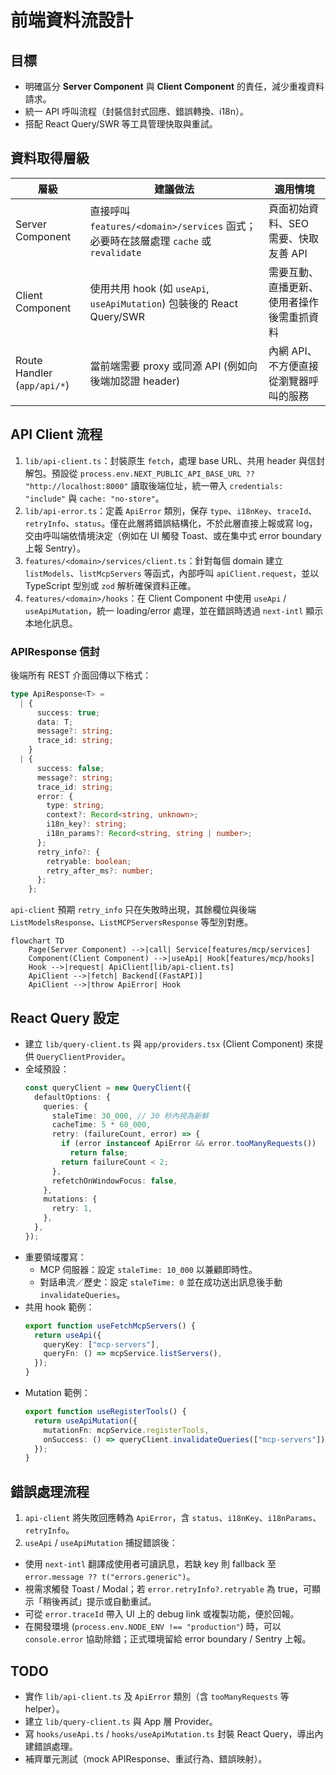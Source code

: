 # 前端資料流設計

## 目標

- 明確區分 **Server Component** 與 **Client Component** 的責任，減少重複資料請求。
- 統一 API 呼叫流程（封裝信封式回應、錯誤轉換、i18n）。
- 搭配 React Query/SWR 等工具管理快取與重試。

## 資料取得層級

| 層級                        | 建議做法                                                                             | 適用情境                                   |
| --------------------------- | ------------------------------------------------------------------------------------ | ------------------------------------------ |
| Server Component            | 直接呼叫 `features/<domain>/services` 函式；必要時在該層處理 `cache` 或 `revalidate` | 頁面初始資料、SEO 需要、快取友善 API       |
| Client Component            | 使用共用 hook (如 `useApi`, `useApiMutation`) 包裝後的 React Query/SWR               | 需要互動、直播更新、使用者操作後需重抓資料 |
| Route Handler (`app/api/*`) | 當前端需要 proxy 或同源 API (例如向後端加認證 header)                                | 內網 API、不方便直接從瀏覽器呼叫的服務     |

## API Client 流程

1. `lib/api-client.ts`：封裝原生 `fetch`，處理 base URL、共用 header 與信封解包。預設從 `process.env.NEXT_PUBLIC_API_BASE_URL ?? "http://localhost:8000"` 讀取後端位址，統一帶入 `credentials: "include"` 與 `cache: "no-store"`。
2. `lib/api-error.ts`：定義 `ApiError` 類別，保存 `type`、`i18nKey`、`traceId`、`retryInfo`、`status`。僅在此層將錯誤結構化，不於此層直接上報或寫 log，交由呼叫端依情境決定（例如在 UI 觸發 Toast、或在集中式 error boundary 上報 Sentry）。
3. `features/<domain>/services/client.ts`：針對每個 domain 建立 `listModels`、`listMcpServers` 等函式，內部呼叫 `apiClient.request`，並以 TypeScript 型別或 `zod` 解析確保資料正確。
4. `features/<domain>/hooks`：在 Client Component 中使用 `useApi` / `useApiMutation`，統一 loading/error 處理，並在錯誤時透過 `next-intl` 顯示本地化訊息。

### APIResponse 信封

後端所有 REST 介面回傳以下格式：

```ts
type ApiResponse<T> =
  | {
      success: true;
      data: T;
      message?: string;
      trace_id: string;
    }
  | {
      success: false;
      message?: string;
      trace_id: string;
      error: {
        type: string;
        context?: Record<string, unknown>;
        i18n_key?: string;
        i18n_params?: Record<string, string | number>;
      };
      retry_info?: {
        retryable: boolean;
        retry_after_ms?: number;
      };
    };
```

`api-client` 預期 `retry_info` 只在失敗時出現，其餘欄位與後端 `ListModelsResponse`、`ListMCPServersResponse` 等型別對應。

```mermaid
flowchart TD
    Page(Server Component) -->|call| Service[features/mcp/services]
    Component(Client Component) -->|useApi| Hook[features/mcp/hooks]
    Hook -->|request| ApiClient[lib/api-client.ts]
    ApiClient -->|fetch| Backend[(FastAPI)]
    ApiClient -->|throw ApiError| Hook
```

## React Query 設定

- 建立 `lib/query-client.ts` 與 `app/providers.tsx` (Client Component) 來提供 `QueryClientProvider`。
- 全域預設：
  ```ts
  const queryClient = new QueryClient({
    defaultOptions: {
      queries: {
        staleTime: 30_000, // 30 秒內視為新鮮
        cacheTime: 5 * 60_000,
        retry: (failureCount, error) => {
          if (error instanceof ApiError && error.tooManyRequests())
            return false;
          return failureCount < 2;
        },
        refetchOnWindowFocus: false,
      },
      mutations: {
        retry: 1,
      },
    },
  });
  ```
- 重要領域覆寫：
  - MCP 伺服器：設定 `staleTime: 10_000` 以兼顧即時性。
  - 對話串流／歷史：設定 `staleTime: 0` 並在成功送出訊息後手動 `invalidateQueries`。
- 共用 hook 範例：
  ```ts
  export function useFetchMcpServers() {
    return useApi({
      queryKey: ["mcp-servers"],
      queryFn: () => mcpService.listServers(),
    });
  }
  ```
- Mutation 範例：
  ```ts
  export function useRegisterTools() {
    return useApiMutation({
      mutationFn: mcpService.registerTools,
      onSuccess: () => queryClient.invalidateQueries(["mcp-servers"]),
    });
  }
  ```

## 錯誤處理流程

1. `api-client` 將失敗回應轉為 `ApiError`，含 `status`、`i18nKey`、`i18nParams`、`retryInfo`。
2. `useApi` / `useApiMutation` 捕捉錯誤後：

- 使用 `next-intl` 翻譯成使用者可讀訊息，若缺 key 則 fallback 至 `error.message ?? t("errors.generic")`。
- 視需求觸發 Toast / Modal；若 `error.retryInfo?.retryable` 為 true，可顯示「稍後再試」提示或自動重試。
- 可從 `error.traceId` 帶入 UI 上的 debug link 或複製功能，便於回報。
- 在開發環境 (`process.env.NODE_ENV !== "production"`) 時，可以 `console.error` 協助除錯；正式環境留給 error boundary / Sentry 上報。

## TODO

- 實作 `lib/api-client.ts` 及 `ApiError` 類別（含 `tooManyRequests` 等 helper）。
- 建立 `lib/query-client.ts` 與 App 層 Provider。
- 寫 `hooks/useApi.ts` / `hooks/useApiMutation.ts` 封裝 React Query，導出內建錯誤處理。
- 補齊單元測試（mock APIResponse、重試行為、錯誤映射）。
